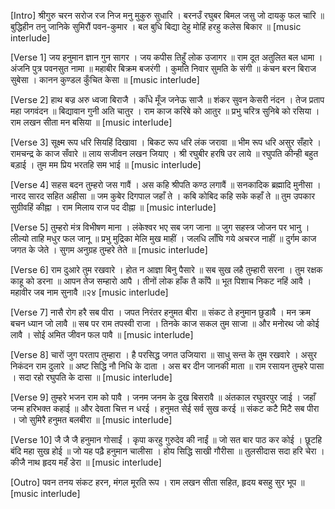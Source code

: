 [Intro]
श्रीगुरु चरन सरोज रज
निज मनु मुकुरु सुधारि ।
बरनउँ रघुबर बिमल जसु
जो दायकु फल चारि ॥
बुद्धिहीन तनु जानिके
सुमिरौं पवन-कुमार ।
बल बुधि बिद्या देहु मोहिं
हरहु कलेस बिकार ॥
[music interlude]

[Verse 1]
जय हनुमान ज्ञान गुन सागर ।
जय कपीस तिहुँ लोक उजागर ॥
राम दूत अतुलित बल धामा ।
अंजनि पुत्र पवनसुत नामा ॥
महाबीर बिक्रम बजरंगी ।
कुमति निवार सुमति के संगी ॥
कंचन बरन बिराज सुबेसा ।
कानन कुण्डल कुँचित केसा ॥
[music interlude]

[Verse 2]
हाथ बज्र अरु ध्वजा बिराजै ।
काँधे मूँज जनेऊ साजै ॥
शंकर सुवन केसरी नंदन ।
तेज प्रताप महा जगवंदन ॥
बिद्यावान गुनी अति चातुर ।
राम काज करिबे को आतुर ॥
प्रभु चरित्र सुनिबे को रसिया ।
राम लखन सीता मन बसिया ॥
[music interlude]

[Verse 3]
सूक्ष्म रूप धरि सियहिं दिखावा ।
बिकट रूप धरि लंक जरावा ॥
भीम रूप धरि असुर सँहारे ।
रामचन्द्र के काज सँवारे ॥
लाय सजीवन लखन जियाए ।
श्री रघुबीर हरषि उर लाये ॥
रघुपति कीन्ही बहुत बड़ाई ।
तुम मम प्रिय भरतहि सम भाई ॥
[music interlude]

[Verse 4]
सहस बदन तुम्हरो जस गावैं ।
अस कहि श्रीपति कण्ठ लगावैं ॥
सनकादिक ब्रह्मादि मुनीसा ।
नारद सारद सहित अहीसा ॥
जम कुबेर दिगपाल जहाँ ते ।
कबि कोबिद कहि सके कहाँ ते ॥
तुम उपकार सुग्रीवहिं कीह्ना ।
राम मिलाय राज पद दीह्ना ॥
[music interlude]

[Verse 5]
तुम्हरो मंत्र विभीषण माना ।
लंकेश्वर भए सब जग जाना ॥
जुग सहस्त्र जोजन पर भानु ।
लील्यो ताहि मधुर फल जानू ॥
प्रभु मुद्रिका मेलि मुख माहीं ।
जलधि लाँघि गये अचरज नाहीं ॥
दुर्गम काज जगत के जेते ।
सुगम अनुग्रह तुम्हरे तेते ॥
[music interlude]

[Verse 6]
राम दुआरे तुम रखवारे ।
होत न आज्ञा बिनु पैसारे ॥
सब सुख लहै तुम्हारी सरना ।
तुम रक्षक काहू को डरना ॥
आपन तेज सम्हारो आपै ।
तीनों लोक हाँक तै काँपै ॥
भूत पिशाच निकट नहिं आवै ।
महावीर जब नाम सुनावै ॥२४
[music interlude]

[Verse 7]
नासै रोग हरै सब पीरा ।
जपत निरंतर हनुमत बीरा ॥
संकट ते हनुमान छुडावै ।
मन क्रम बचन ध्यान जो लावै ॥
सब पर राम तपस्वी राजा ।
तिनके काज सकल तुम साजा ॥
और मनोरथ जो कोई लावै ।
सोई अमित जीवन फल पावै ॥
[music interlude]

[Verse 8]
चारों जुग परताप तुम्हारा ।
है परसिद्ध जगत उजियारा ॥
साधु सन्त के तुम रखवारे ।
असुर निकंदन राम दुलारे ॥
अष्ट सिद्धि नौ निधि के दाता ।
अस बर दीन जानकी माता ॥
राम रसायन तुम्हरे पासा ।
सदा रहो रघुपति के दासा ॥
[music interlude]

[Verse 9]
तुम्हरे भजन राम को पावै ।
जनम जनम के दुख बिसरावै ॥
अंतकाल रघुवरपुर जाई ।
जहाँ जन्म हरिभक्त कहाई ॥
और देवता चित्त न धरई ।
हनुमत सेई सर्व सुख करई ॥
संकट कटै मिटै सब पीरा ।
जो सुमिरै हनुमत बलबीरा ॥
[music interlude]

[Verse 10]
जै जै जै हनुमान गोसाईं ।
कृपा करहु गुरुदेव की नाईं ॥
जो सत बार पाठ कर कोई ।
छूटहि बंदि महा सुख होई ॥
जो यह पढ़ै हनुमान चालीसा ।
होय सिद्धि साखी गौरीसा ॥
तुलसीदास सदा हरि चेरा ।
कीजै नाथ हृदय महँ डेरा ॥
[music interlude]

[Outro]
पवन तनय संकट हरन,
मंगल मूरति रूप ।
राम लखन सीता सहित,
हृदय बसहु सुर भूप ॥
[music interlude]

 